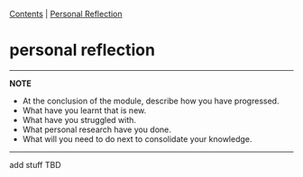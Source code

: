 [Contents](../personal_learning_record/personal_learning_record.md) | [Personal Reflection](../personal_learning_record/personalReflection.md) 

# personal reflection

---
**NOTE**

* At the conclusion of the module, describe how you have progressed.
* What have you learnt that is new.
* What have you struggled with.
* What personal research have you done.
* What will you need to do next to consolidate your knowledge.

---

add stuff
TBD